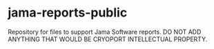 # jama-reports-public
Repository for files to support Jama Software reports.  DO NOT ADD ANYTHING THAT WOULD BE CRYOPORT INTELLECTUAL PROPERTY.
